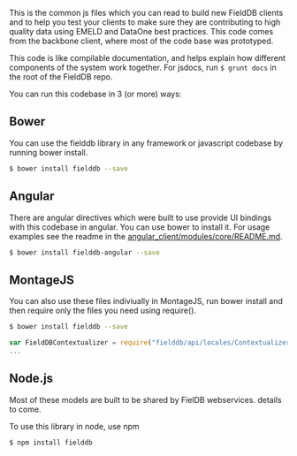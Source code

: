 This is the common js files which you can read to build new FieldDB clients and to help you test your clients to make sure they are contributing to high quality data using EMELD and DataOne best practices. This code comes from the backbone client, where most of the code base was prototyped. 

This code is like compilable documentation, and helps explain how different components of the system work together. For jsdocs, run `$ grunt docs` in the root of the FieldDB repo.


You can run this codebase in 3 (or more) ways:

## Bower

You can use the fielddb library in any framework or javascript codebase by running bower install.

```bash
$ bower install fielddb --save
```

## Angular

There are angular directives which were built to use provide UI bindings with this codebase in angular. You can use bower to install it. For usage examples see the readme in the [angular_client/modules/core/README.md](https://github.com/FieldDB/FieldDB/tree/master/angular_client/modules/core).

```bash
$ bower install fielddb-angular --save
```
## MontageJS

You can also use these files indiviually in MontageJS, run bower install and then require only the files you need using require().

```bash
$ bower install fielddb --save
```

```js
var FieldDBContextualizer = require("fielddb/api/locales/Contextualizer").Contextualizer;
...
```


## Node.js

Most of these models are built to be shared by FielDB webservices. details to come.

To use this library in node, use npm

```bash
$ npm install fielddb
```
